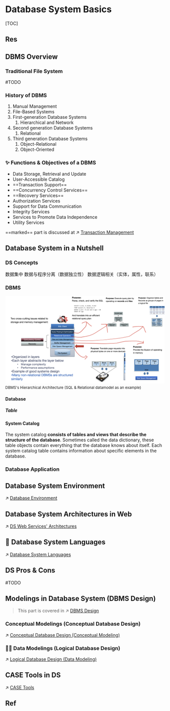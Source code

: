 # Database System Basics

[TOC]



## Res


## DBMS Overview
### Traditional File System
#TODO 


### History of DBMS
1. Manual Management
2. File-Based Systems
3. First-generation Database Systems
	1. Hierarchical and Network  
4. Second generation Database Systems
	1. Relational
5. Third generation Database Systems
	1. Object-Relational  
	2. Object-Oriented


### ✨ Functions & Objectives of a DBMS
* Data Storage, Retrieval and Update
* User-Accessible Catalog 
* ==Transaction Support==
* ==Concurrency Control Services==
* ==Recovery Services==
* Authorization Services  
* Support for Data Communication  
* Integrity Services  
* Services to Promote Data Independence
* Utility Services

==marked== part is discussed at ↗ [Transaction Management](../⚜️%20Database%20System%20Design/DBMS%20Design/Physical%20Database%20Design/Transaction%20Management/Transaction%20Management.md)



## Database System in a Nutshell
### DS Concepts
数据集中
数据与程序分离（数据独立性）
数据逻辑相关（实体，属性，联系）


### DBMS
![](../../../../Assets/Pics/Screenshot%202023-02-27%20at%205.44.00%20PM.png)
<small>DBMS's Hierarchical Architecture (SQL & Relational datamodel as an example)</small>

#### Database
##### Table



#### System Catalog
The system catalog **consists of tables and views that describe the structure of the database**. Sometimes called the data dictionary, these table objects contain everything that the database knows about itself. Each system catalog table contains information about specific elements in the database.


### Database Application



## Database System Environment
↗ [Database Environment](Database%20Environment.md)



## Database System Architectures in Web
↗ [DS Web Services' Architectures](../⚜️%20Database%20System%20Design/DS%20Web%20Services'%20Architectures.md)



## 🔣 Database System Languages
↗ [Database System Languages](Database%20System%20Languages.md)



## DS Pros & Cons
#TODO 



## Modelings in Database System (DBMS Design)

> This part is covered in ↗ [DBMS Design](../⚜️%20Database%20System%20Design/DBMS%20Design/DBMS%20Design.md)

### Conceptual Modelings (Conceptual Database Design)
↗ [Conceptual Database Design (Conceptual Modeling)](../⚜️%20Database%20System%20Design/DBMS%20Design/Conceptual%20Database%20Design%20(Conceptual%20Modeling)/Conceptual%20Database%20Design%20(Conceptual%20Modeling).md)



### 🫵🏽 Data Modelings (Logical Database Design)
↗ [Logical Database Design (Data Modeling)](../⚜️%20Database%20System%20Design/DBMS%20Design/Logical%20Database%20Design%20(Data%20Modeling)/Logical%20Database%20Design%20(Data%20Modeling).md)




## CASE Tools in DS
↗ [CASE Tools](../../../Software%20Engineering/CASE%20Tools/CASE%20Tools.md)


## Ref
